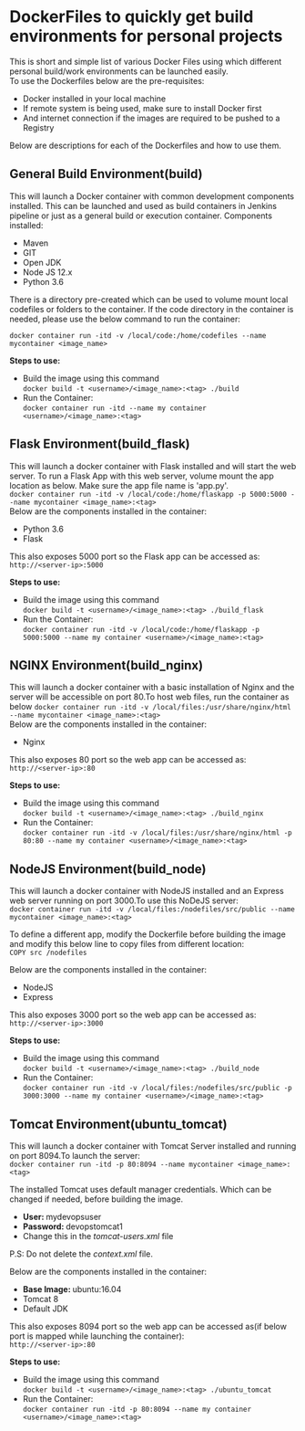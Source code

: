 # DockerFiles to quickly get build environments for personal projects  

This is short and simple list of various Docker Files using which different personal build/work environments can be launched easily.  
To use the Dockerfiles below are the pre-requisites:  
* Docker installed in your local machine  
* If remote system is being used, make sure to install Docker first  
* And internet connection if the images are required to be pushed to a Registry  

Below are descriptions for each of the Dockerfiles and how to use them.  

## General Build Environment(build)  
This will launch a Docker container with common development components installed. This can be launched and used as build containers in Jenkins pipeline or just as a general build or execution container. Components installed:  
 * Maven  
 * GIT  
 * Open JDK  
 * Node JS 12.x  
 * Python 3.6  

There is a directory pre-created which can be used to volume mount local codefiles or folders to the container. If the code directory in the container is needed, please use the below command to run the container:  

 ```docker container run -itd -v /local/code:/home/codefiles --name mycontainer <image_name>```  

 <strong>Steps to use: </strong>  

 * Build the image using this command  
  ```docker build -t <username>/<image_name>:<tag> ./build```  
 * Run the Container:  
  ```docker container run -itd --name my container <username>/<image_name>:<tag>```  


## Flask Environment(build_flask)  
This will launch a docker container with Flask installed and will start the web server. To run a Flask App with this web server, volume mount the app location as below. Make sure the app file name is 'app.py'.  
 ```docker container run -itd -v /local/code:/home/flaskapp -p 5000:5000 --name mycontainer <image_name>:<tag>```  
Below are the components installed in the container:  
 * Python 3.6  
 * Flask  

 This also exposes 5000 port so the Flask app can be accessed as:  
  ```http://<server-ip>:5000```  

 <strong>Steps to use: </strong>  

 * Build the image using this command  
  ```docker build -t <username>/<image_name>:<tag> ./build_flask```  
 * Run the Container:  
  ```docker container run -itd -v /local/code:/home/flaskapp -p 5000:5000 --name my container <username>/<image_name>:<tag>```  

## NGINX Environment(build_nginx)  
This will launch a docker container with a basic installation of Nginx and the server will be accessible on port 80.To host web files, run the container as below
 ```docker container run -itd -v /local/files:/usr/share/nginx/html --name mycontainer <image_name>:<tag>```  
Below are the components installed in the container:  
 * Nginx 

 This also exposes 80 port so the web app can be accessed as:  
  ```http://<server-ip>:80```  

 <strong>Steps to use: </strong>  

 * Build the image using this command  
  ```docker build -t <username>/<image_name>:<tag> ./build_nginx```  
 * Run the Container:  
  ```docker container run -itd -v /local/files:/usr/share/nginx/html -p 80:80 --name my container <username>/<image_name>:<tag>```  

## NodeJS Environment(build_node)  
This will launch a docker container with NodeJS installed and an Express web server running on port 3000.To use this NoDeJS server:  
 ```docker container run -itd -v /local/files:/nodefiles/src/public --name mycontainer <image_name>:<tag>```  

To define a different app, modify the Dockerfile before building the image and modify this below line to copy files from different location:  
 ```COPY src /nodefiles```

Below are the components installed in the container:  
 * NodeJS  
 * Express 

 This also exposes 3000 port so the web app can be accessed as:  
  ```http://<server-ip>:3000```  

 <strong>Steps to use: </strong>  

 * Build the image using this command  
  ```docker build -t <username>/<image_name>:<tag> ./build_node```  
 * Run the Container:  
  ```docker container run -itd -v /local/files:/nodefiles/src/public -p 3000:3000 --name my container <username>/<image_name>:<tag>```  

## Tomcat Environment(ubuntu_tomcat)  
This will launch a docker container with Tomcat Server installed and running on port 8094.To launch the server:  
 ```docker container run -itd -p 80:8094 --name mycontainer <image_name>:<tag>```

The installed Tomcat uses default manager credentials. Which can be changed if needed, before building the image.  
  - <strong>User: </strong>mydevopsuser  
  - <strong>Password: </strong>devopstomcat1
  - Change this in the <em>tomcat-users.xml</em> file

P.S: Do not delete the <em>context.xml</em> file.  

Below are the components installed in the container:  
 * <strong>Base Image: </strong>ubuntu:16.04   
 * Tomcat 8  
 * Default JDK 

 This also exposes 8094 port so the web app can be accessed as(if below port is mapped while launching the container):  
  ```http://<server-ip>:80```  

 <strong>Steps to use: </strong>  

 * Build the image using this command  
  ```docker build -t <username>/<image_name>:<tag> ./ubuntu_tomcat```  
 * Run the Container:  
  ```docker container run -itd -p 80:8094 --name my container <username>/<image_name>:<tag>```  